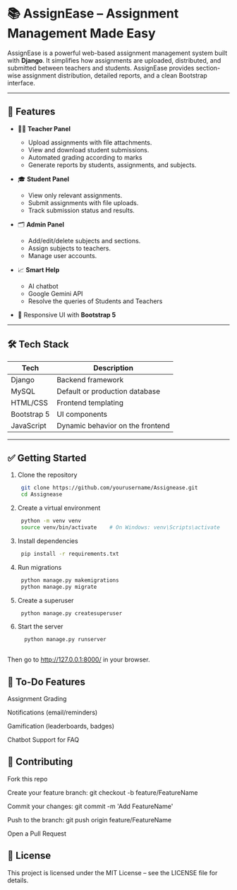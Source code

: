 # 📚 AssignEase – Assignment Management Made Easy

AssignEase is a powerful web-based assignment management system built with **Django**. It simplifies how assignments are uploaded, distributed, and submitted between teachers and students. AssignEase provides section-wise assignment distribution, detailed reports, and a clean Bootstrap interface.

---

## 🚀 Features

- 🧑‍🏫 **Teacher Panel**
  - Upload assignments with file attachments.
  - View and download student submissions.
  - Automated grading according to marks
  - Generate reports by students, assignments, and subjects.

- 🎓 **Student Panel**
  - View only relevant assignments.
  - Submit assignments with file uploads.
  - Track submission status and results.

- 🗂 **Admin Panel**
  - Add/edit/delete subjects and sections.
  - Assign subjects to teachers.
  - Manage user accounts.

- 📈 **Smart Help**
  - AI chatbot
  - Google Gemini API
  - Resolve the queries of Students and Teachers

- 🎨 Responsive UI with **Bootstrap 5**

---

## 🛠️ Tech Stack

| Tech        | Description                         |
|-------------|-------------------------------------|
| Django      | Backend framework                   |
| MySQL       | Default or production database      |
| HTML/CSS    | Frontend templating                 |
| Bootstrap 5 | UI components                       |
| JavaScript  | Dynamic behavior on the frontend    |

---

## ✅ Getting Started

1. Clone the repository
   ```bash
    git clone https://github.com/yourusername/Assignease.git
    cd Assignease

2. Create a virtual environment
   ```bash
    python -m venv venv
    source venv/bin/activate    # On Windows: venv\Scripts\activate

3. Install dependencies
   ```bash
    pip install -r requirements.txt

4. Run migrations
   ```bash
    python manage.py makemigrations
    python manage.py migrate

5. Create a superuser
   ```bash
    python manage.py createsuperuser

6. Start the server
    ```bash
      python manage.py runserver
  
Then go to http://127.0.0.1:8000/ in your browser.

## 📌 To-Do Features

 Assignment Grading

 Notifications (email/reminders)

 Gamification (leaderboards, badges)

 Chatbot Support for FAQ

## 🤝 Contributing

Fork this repo

Create your feature branch: git checkout -b feature/FeatureName

Commit your changes: git commit -m 'Add FeatureName'

Push to the branch: git push origin feature/FeatureName

Open a Pull Request

## 📄 License

This project is licensed under the MIT License – see the LICENSE file for details.
#
